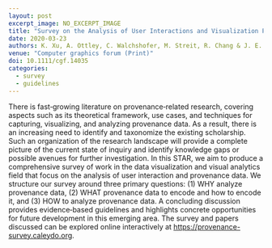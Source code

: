 ```yaml
---
layout: post
excerpt_image: NO_EXCERPT_IMAGE
title: "Survey on the Analysis of User Interactions and Visualization Provenance"
date: 2020-03-23
authors: K. Xu, A. Ottley, C. Walchshofer, M. Streit, R. Chang & J. E. Wenskovitch
venue: "Computer graphics forum (Print)"
doi: 10.1111/cgf.14035
categories:
  - survey
  - guidelines
---
```

There is fast‐growing literature on provenance‐related research, covering aspects such as its theoretical framework, use cases, and techniques for capturing, visualizing, and analyzing provenance data. As a result, there is an increasing need to identify and taxonomize the existing scholarship. Such an organization of the research landscape will provide a complete picture of the current state of inquiry and identify knowledge gaps or possible avenues for further investigation. In this STAR, we aim to produce a comprehensive survey of work in the data visualization and visual analytics field that focus on the analysis of user interaction and provenance data. We structure our survey around three primary questions: (1) WHY analyze provenance data, (2) WHAT provenance data to encode and how to encode it, and (3) HOW to analyze provenance data. A concluding discussion provides evidence‐based guidelines and highlights concrete opportunities for future development in this emerging area. The survey and papers discussed can be explored online interactively at https://provenance-survey.caleydo.org.
